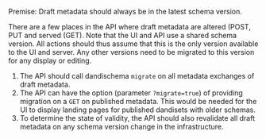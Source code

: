 Premise: Draft metadata should always be in the latest schema version.

There are a few places in the API where draft metadata are altered (POST, PUT and served (GET). Note that the UI and 
API use a shared schema version. All actions should thus assume that this is the only version available to the UI and
server. Any other versions need to be migrated to this version for any display or editing.

1. The API should call dandischema `migrate` on all metadata exchanges of draft metadata.
2. The API can have the option (parameter `?migrate=true`) of providing migration on a `GET` on published metadata. 
   This would be needed for the UI to display landing pages for published dandisets with older schemas.
3. To determine the state of validity, the API should also revalidate all draft metadata on any schema version change 
   in the infrastructure.


